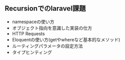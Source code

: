 ## Recursionでのlaravel課題

* namespaceの使い方
* オブジェクト指向を意識した実装の仕方
* HTTP Requests
* Eloquentの使い方(getやwhereなど基本的なメソッド)
* ルーティングパラメータの設定方法
* タイプヒンティング


